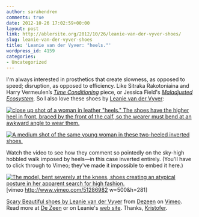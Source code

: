```yaml
---
author: sarahendren
comments: true
date: 2012-10-26 17:02:59+00:00
layout: post
link: http://ablersite.org/2012/10/26/leanie-van-der-vyver-shoes/
slug: leanie-van-der-vyver-shoes
title: 'Leanie van der Vyver: "heels."'
wordpress_id: 4159
categories:
- Uncategorized
---
```


I'm always interested in prosthetics that create slowness, as opposed to speed; disruption, as opposed to efficiency. Like Sitraka Rakotoniaina and Harry Vermeulen’s [_Time Conditioning_](http://ablersite.org/2012/01/19/see-yourself-sensing/) piece, or Jessica Field's [_Maladjusted Ecosystem_](http://ablersite.org/2010/12/02/jessica-fields-maladjusted-ecosystem/). So I also love these shoes by [Leanie van der Vyver](http://cargocollective.com/Leanie):

[![close up shot of a woman in leather "heels." The shoes have the higher heel in front, braced by the front of the calf, so the wearer must bend at an awkward angle to wear them.](http://ablersite.files.wordpress.com/2012/10/dezeen_scary-beautiful-by-leanie-van-de-vyver_1.jpg)](http://ablersite.files.wordpress.com/2012/10/dezeen_scary-beautiful-by-leanie-van-de-vyver_1.jpg)

[![A medium shot of the same young woman in these two-heeled inverted shoes.](http://ablersite.files.wordpress.com/2012/10/dezeen_scary-beautiful-by-leanie-van-de-vyver_2.jpg)](http://ablersite.files.wordpress.com/2012/10/dezeen_scary-beautiful-by-leanie-van-de-vyver_2.jpg)

Watch the video to see how they comment so pointedly on the sky-high hobbled walk imposed by heels—in this case inverted entirely. (You'll have to click through to Vimeo; they've made it impossible to embed it here.)

[![The model, bent severely at the knees, shoes creating an atypical posture in her apparent search for high fashion.](http://ablersite.files.wordpress.com/2012/10/dezeen_scary-beautiful-by-leanie-van-de-vyver_3.jpg)](http://ablersite.files.wordpress.com/2012/10/dezeen_scary-beautiful-by-leanie-van-de-vyver_3.jpg)
[vimeo http://www.vimeo.com/51286982 w=500&h=281]

[Scary Beautiful shoes by Leanie van der Vyver](http://vimeo.com/51286982) from [Dezeen](http://vimeo.com/dezeen) on [Vimeo](http://vimeo.com).
Read more at [De Zeen](http://www.dezeen.com/2012/10/12/scary-beautiful-by-leanie-van-der-vyver/) or on Leanie's [web site](http://cargocollective.com/Leanie). Thanks, [Kristofer](http://theapotek.com/teknotes/projects/).
